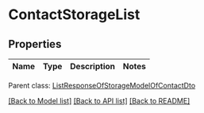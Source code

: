 
# ContactStorageList

## Properties
Name | Type | Description | Notes
------------ | ------------- | ------------- | -------------

 Parent class: [ListResponseOfStorageModelOfContactDto](ListResponseOfStorageModelOfContactDto.md)

[[Back to Model list]](README.md#documentation-for-models) [[Back to API list]](README.md#documentation-for-api-endpoints) [[Back to README]](README.md)
